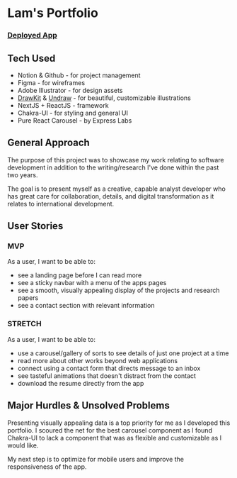 # Lam's Portfolio
### [Deployed App](https://lam-anhle.vercel.app/)
## Tech Used
* Notion & Github - for project management 
* Figma - for wireframes 
* Adobe Illustrator - for design assets
* [DrawKit](https://www.drawkit.io/) & [Undraw](https://undraw.co/) - for beautiful, customizable illustrations
* NextJS + ReactJS - framework
* Chakra-UI - for styling and general UI
* Pure React Carousel - by Express Labs

## General Approach
The purpose of this project was to showcase my work relating to software development in addition to the writing/research I've done within the past two years. 

The goal is to present myself as a creative, capable analyst developer who has great care for collaboration, details, and digital transformation as it relates to international development. 

## User Stories
### MVP
As a user, I want to be able to: 
* see a landing page before I can read more
* see a sticky navbar with a menu of the apps pages
* see a smooth, visually appealing display of the projects and research papers
* see a contact section with relevant information
### STRETCH
As a user, I want to be able to: 
* use a carousel/gallery of sorts to see details of just one project at a time 
* read more about other works beyond web applications
* connect using a contact form that directs message to an inbox 
* see tasteful animations that doesn't distract from the contact
* download the resume directly from the app 


## Major Hurdles & Unsolved Problems 
Presenting visually appealing data is a top priority for me as I developed this portfolio. I scoured the net for the best carousel component as I found Chakra-UI to lack a component that was as flexible and customizable as I would like. 

My next step is to optimize for mobile users and improve the responsiveness of the app. 